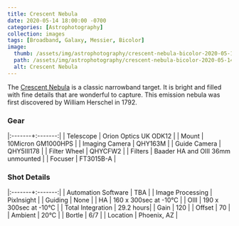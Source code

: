 ```yaml
---
title: Crescent Nebula
date: 2020-05-14 18:00:00 -0700
categories: [Astrophotography]
collection: images
tags: [Broadband, Galaxy, Messier, Bicolor]
image:
  thumb: /assets/img/astrophotography/crescent-nebula-bicolor-2020-05-14-teaser.jpg
  path: /assets/img/astrophotography/crescent-nebula-bicolor-2020-05-14.jpg
  alt: Crescent Nebula
---
```


The [Crescent Nebula](https://en.wikipedia.org/wiki/Crescent_Nebula) is a classic narrowband target. It is bright and filled with fine details that are wonderful to capture. This emission nebula was first discovered by William Herschel in 1792. 

### Gear

|:-------+:-------:|
| Telescope | Orion Optics UK ODK12 |
| Mount | 10Micron GM1000HPS |
| Imaging Camera | QHY163M |
| Guide Camera | QHY5III178 |
| Filter Wheel | QHYCFW2 |
| Filters | Baader HA and OIII 36mm unmounted |
| Focuser | FT3015B-A |

### Shot Details

|:-------+:-------:|
| Automation Software | TBA |
| Image Processing | PixInsight |
| Guiding | None |
| HA | 160 x 300sec at -10&deg;C |
| OIII | 190 x 300sec at -10&deg;C |
| Total Integration | 29.2 hours|
| Gain | 120 |
| Offset | 70 |
| Ambient | 20&deg;C |
| Bortle | 6/7 |
| Location | Phoenix, AZ |
